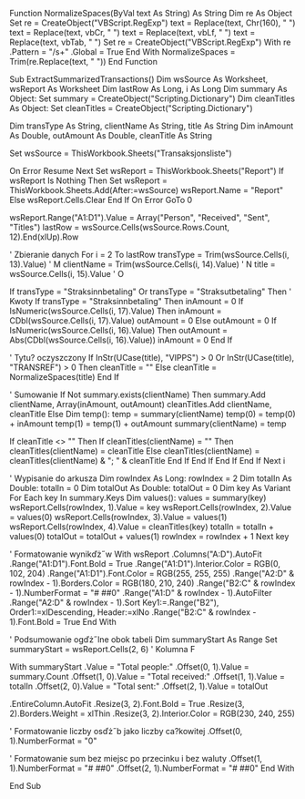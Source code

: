 Function NormalizeSpaces(ByVal text As String) As String
    Dim re As Object
    Set re = CreateObject("VBScript.RegExp")
    text = Replace(text, Chr(160), " ")
    text = Replace(text, vbCr, " ")
    text = Replace(text, vbLf, " ")
    text = Replace(text, vbTab, " ")
    Set re = CreateObject("VBScript.RegExp")
    With re
        .Pattern = "/s+"
        .Global = True
    End With
    NormalizeSpaces = Trim(re.Replace(text, " "))
End Function

Sub ExtractSummarizedTransactions()
Dim wsSource As Worksheet, wsReport As Worksheet
Dim lastRow As Long, i As Long
Dim summary As Object: Set summary = CreateObject("Scripting.Dictionary")
Dim cleanTitles As Object: Set cleanTitles = CreateObject("Scripting.Dictionary")

Dim transType As String, clientName As String, title As String
Dim inAmount As Double, outAmount As Double, cleanTitle As String

Set wsSource = ThisWorkbook.Sheets("Transaksjonsliste")

On Error Resume Next
Set wsReport = ThisWorkbook.Sheets("Report")
If wsReport Is Nothing Then
Set wsReport = ThisWorkbook.Sheets.Add(After:=wsSource)
wsReport.Name = "Report"
Else
wsReport.Cells.Clear
End If
On Error GoTo 0

wsReport.Range("A1:D1").Value = Array("Person", "Received", "Sent", "Titles")
lastRow = wsSource.Cells(wsSource.Rows.Count, 12).End(xlUp).Row

' Zbieranie danych
For i = 2 To lastRow
transType = Trim(wsSource.Cells(i, 13).Value) ' M
clientName = Trim(wsSource.Cells(i, 14).Value) ' N
title = wsSource.Cells(i, 15).Value ' O

If transType = "Straksinnbetaling" Or transType = "Straksutbetaling" Then
' Kwoty
If transType = "Straksinnbetaling" Then
inAmount = 0
If IsNumeric(wsSource.Cells(i, 17).Value) Then inAmount = CDbl(wsSource.Cells(i, 17).Value)
outAmount = 0
Else
outAmount = 0
If IsNumeric(wsSource.Cells(i, 16).Value) Then outAmount = Abs(CDbl(wsSource.Cells(i, 16).Value))
inAmount = 0
End If

' Tytu? oczyszczony
If InStr(UCase(title), "VIPPS") > 0 Or InStr(UCase(title), "TRANSREF") > 0 Then
cleanTitle = ""
Else
cleanTitle = NormalizeSpaces(title)
End If

' Sumowanie
If Not summary.exists(clientName) Then
summary.Add clientName, Array(inAmount, outAmount)
cleanTitles.Add clientName, cleanTitle
Else
Dim temp(): temp = summary(clientName)
temp(0) = temp(0) + inAmount
temp(1) = temp(1) + outAmount
summary(clientName) = temp

If cleanTitle <> "" Then
If cleanTitles(clientName) = "" Then
cleanTitles(clientName) = cleanTitle
Else
cleanTitles(clientName) = cleanTitles(clientName) & "; " & cleanTitle
End If
End If
End If
End If
Next i

' Wypisanie do arkusza
Dim rowIndex As Long: rowIndex = 2
Dim totalIn As Double: totalIn = 0
Dim totalOut As Double: totalOut = 0
Dim key As Variant
For Each key In summary.Keys
Dim values(): values = summary(key)
wsReport.Cells(rowIndex, 1).Value = key
wsReport.Cells(rowIndex, 2).Value = values(0)
wsReport.Cells(rowIndex, 3).Value = values(1)
wsReport.Cells(rowIndex, 4).Value = cleanTitles(key)
totalIn = totalIn + values(0)
totalOut = totalOut + values(1)
rowIndex = rowIndex + 1
Next key

' Formatowanie wynikďż˝w
With wsReport
.Columns("A:D").AutoFit
.Range("A1:D1").Font.Bold = True
.Range("A1:D1").Interior.Color = RGB(0, 102, 204)
.Range("A1:D1").Font.Color = RGB(255, 255, 255)
.Range("A2:D" & rowIndex - 1).Borders.Color = RGB(180, 210, 240)
.Range("B2:C" & rowIndex - 1).NumberFormat = "# ##0"
.Range("A1:D" & rowIndex - 1).AutoFilter
.Range("A2:D" & rowIndex - 1).Sort Key1:=.Range("B2"), Order1:=xlDescending, Header:=xlNo
.Range("B2:C" & rowIndex - 1).Font.Bold = True
End With


' Podsumowanie ogďż˝lne obok tabeli
Dim summaryStart As Range
Set summaryStart = wsReport.Cells(2, 6) ' Kolumna F

With summaryStart
.Value = "Total people:"
.Offset(0, 1).Value = summary.Count
.Offset(1, 0).Value = "Total received:"
.Offset(1, 1).Value = totalIn
.Offset(2, 0).Value = "Total sent:"
.Offset(2, 1).Value = totalOut

.EntireColumn.AutoFit
.Resize(3, 2).Font.Bold = True
.Resize(3, 2).Borders.Weight = xlThin
.Resize(3, 2).Interior.Color = RGB(230, 240, 255)

' Formatowanie liczby osďż˝b jako liczby ca?kowitej
.Offset(0, 1).NumberFormat = "0"

' Formatowanie sum bez miejsc po przecinku i bez waluty
.Offset(1, 1).NumberFormat = "# ##0"
.Offset(2, 1).NumberFormat = "# ##0"
End With

End Sub



